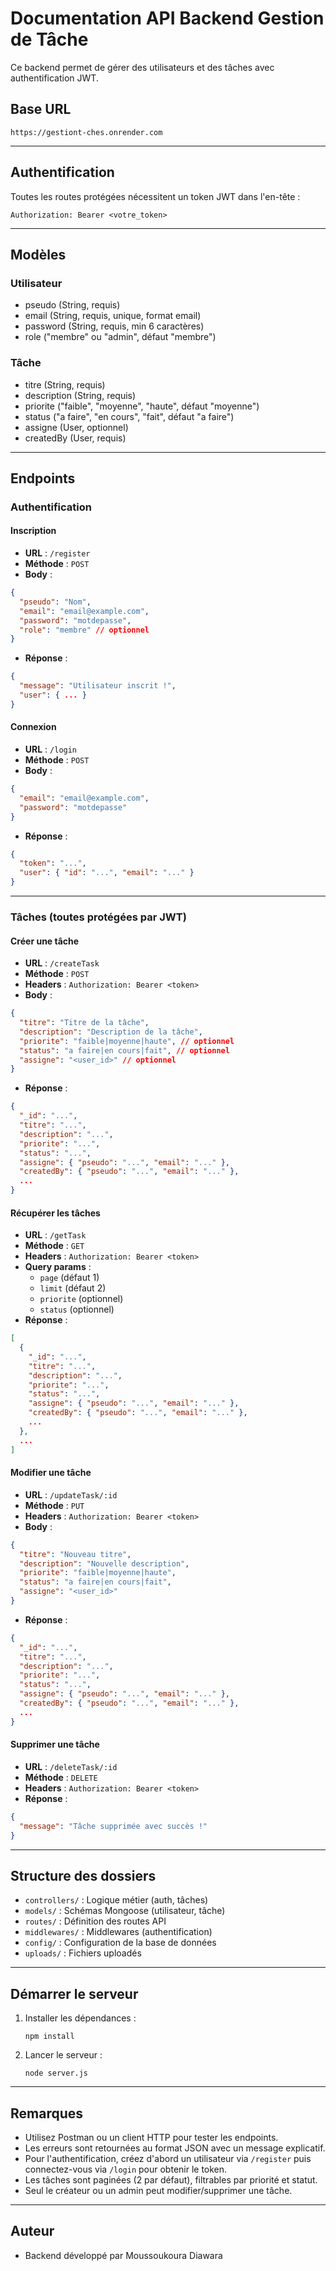 
# Documentation API Backend Gestion de Tâche

Ce backend permet de gérer des utilisateurs et des tâches avec authentification JWT.

## Base URL

```
https://gestiont-ches.onrender.com
```

---

## Authentification
Toutes les routes protégées nécessitent un token JWT dans l'en-tête :

```
Authorization: Bearer <votre_token>
```

---

## Modèles

### Utilisateur
- pseudo (String, requis)
- email (String, requis, unique, format email)
- password (String, requis, min 6 caractères)
- role ("membre" ou "admin", défaut "membre")

### Tâche
- titre (String, requis)
- description (String, requis)
- priorite ("faible", "moyenne", "haute", défaut "moyenne")
- status ("a faire", "en cours", "fait", défaut "a faire")
- assigne (User, optionnel)
- createdBy (User, requis)

---

## Endpoints

### Authentification

#### Inscription
- **URL** : `/register`
- **Méthode** : `POST`
- **Body** :
```json
{
  "pseudo": "Nom",
  "email": "email@example.com",
  "password": "motdepasse",
  "role": "membre" // optionnel
}
```
- **Réponse** :
```json
{
  "message": "Utilisateur inscrit !",
  "user": { ... }
}
```

#### Connexion
- **URL** : `/login`
- **Méthode** : `POST`
- **Body** :
```json
{
  "email": "email@example.com",
  "password": "motdepasse"
}
```
- **Réponse** :
```json
{
  "token": "...",
  "user": { "id": "...", "email": "..." }
}
```

---

### Tâches (toutes protégées par JWT)

#### Créer une tâche
- **URL** : `/createTask`
- **Méthode** : `POST`
- **Headers** : `Authorization: Bearer <token>`
- **Body** :
```json
{
  "titre": "Titre de la tâche",
  "description": "Description de la tâche",
  "priorite": "faible|moyenne|haute", // optionnel
  "status": "a faire|en cours|fait", // optionnel
  "assigne": "<user_id>" // optionnel
}
```
- **Réponse** :
```json
{
  "_id": "...",
  "titre": "...",
  "description": "...",
  "priorite": "...",
  "status": "...",
  "assigne": { "pseudo": "...", "email": "..." },
  "createdBy": { "pseudo": "...", "email": "..." },
  ...
}
```

#### Récupérer les tâches
- **URL** : `/getTask`
- **Méthode** : `GET`
- **Headers** : `Authorization: Bearer <token>`
- **Query params** :
  - `page` (défaut 1)
  - `limit` (défaut 2)
  - `priorite` (optionnel)
  - `status` (optionnel)
- **Réponse** :
```json
[
  {
    "_id": "...",
    "titre": "...",
    "description": "...",
    "priorite": "...",
    "status": "...",
    "assigne": { "pseudo": "...", "email": "..." },
    "createdBy": { "pseudo": "...", "email": "..." },
    ...
  },
  ...
]
```

#### Modifier une tâche
- **URL** : `/updateTask/:id`
- **Méthode** : `PUT`
- **Headers** : `Authorization: Bearer <token>`
- **Body** :
```json
{
  "titre": "Nouveau titre",
  "description": "Nouvelle description",
  "priorite": "faible|moyenne|haute",
  "status": "a faire|en cours|fait",
  "assigne": "<user_id>"
}
```
- **Réponse** :
```json
{
  "_id": "...",
  "titre": "...",
  "description": "...",
  "priorite": "...",
  "status": "...",
  "assigne": { "pseudo": "...", "email": "..." },
  "createdBy": { "pseudo": "...", "email": "..." },
  ...
}
```

#### Supprimer une tâche
- **URL** : `/deleteTask/:id`
- **Méthode** : `DELETE`
- **Headers** : `Authorization: Bearer <token>`
- **Réponse** :
```json
{
  "message": "Tâche supprimée avec succès !"
}
```

---

## Structure des dossiers
- `controllers/` : Logique métier (auth, tâches)
- `models/` : Schémas Mongoose (utilisateur, tâche)
- `routes/` : Définition des routes API
- `middlewares/` : Middlewares (authentification)
- `config/` : Configuration de la base de données
- `uploads/` : Fichiers uploadés

---

## Démarrer le serveur
1. Installer les dépendances :
   ```
   npm install
   ```
2. Lancer le serveur :
   ```
   node server.js
   ```

---

## Remarques
- Utilisez Postman ou un client HTTP pour tester les endpoints.
- Les erreurs sont retournées au format JSON avec un message explicatif.
- Pour l'authentification, créez d'abord un utilisateur via `/register` puis connectez-vous via `/login` pour obtenir le token.
- Les tâches sont paginées (2 par défaut), filtrables par priorité et statut.
- Seul le créateur ou un admin peut modifier/supprimer une tâche.

---

## Auteur
- Backend développé par Moussoukoura Diawara
